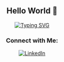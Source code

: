 <div align="center">

## Hello World 👋

<a href="https://git.io/typing-svg"><img src="https://readme-typing-svg.demolab.com?font=Din+Pro&pause=1000&color=6A9080&center=true&width=450&height=60&lines=I'm+Catarina+%3A);a+Data+Science+Master's+Student" alt="Typing SVG" /></a>

### Connect with Me:
[![LinkedIn](https://img.shields.io/badge/-LinkedIn-blue?style=flat&logo=Linkedin&logoColor=white)](https://www.linkedin.com/in/catarina-gn-nunes)

</div>
